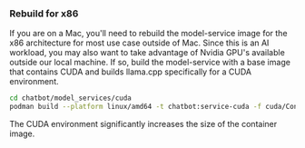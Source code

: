 ### Rebuild for x86

If you are on a Mac, you'll need to rebuild the model-service image for the x86 architecture for most use case outside of Mac.
Since this is an AI workload, you may also want to take advantage of Nvidia GPU's available outside our local machine.
If so, build the model-service with a base image that contains CUDA and builds llama.cpp specifically for a CUDA environment.

```bash
cd chatbot/model_services/cuda
podman build --platform linux/amd64 -t chatbot:service-cuda -f cuda/Containerfile .
```

The CUDA environment significantly increases the size of the container image.